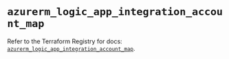 # `azurerm_logic_app_integration_account_map`

Refer to the Terraform Registry for docs: [`azurerm_logic_app_integration_account_map`](https://registry.terraform.io/providers/hashicorp/azurerm/4.45.1/docs/resources/logic_app_integration_account_map).
